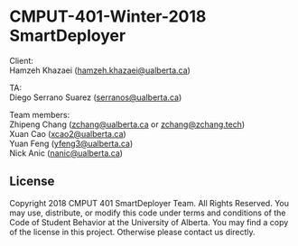 # CMPUT-401-Winter-2018 SmartDeployer 

Client: <br />
Hamzeh Khazaei (hamzeh.khazaei@ualberta.ca) <br />


TA: <br />
Diego Serrano Suarez (serranos@ualberta.ca) <br />

Team members: <br />
Zhipeng Chang (zchang@ualberta.ca or zchang@zchang.tech) <br />
Xuan Cao (xcao2@ualberta.ca) <br />
Yuan Feng (yfeng3@ualberta.ca) <br />
Nick Anic (nanic@ualberta.ca) <br />



## License
Copyright 2018 CMPUT 401 SmartDeployer Team. All Rights Reserved. You may use, distribute, or modify this code under terms and conditions of the Code of Student Behavior at the University of Alberta. You may find a copy of the license in this project. Otherwise please contact us directly.